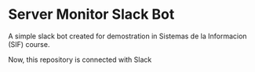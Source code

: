# Server Monitor Slack Bot

A simple slack bot created for demostration in Sistemas de la Informacion (SIF) course.

Now, this repository is connected with Slack

